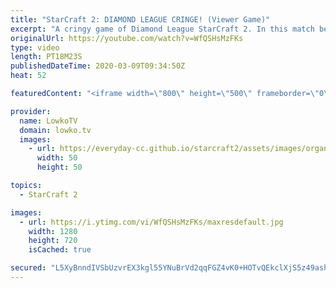 ```yaml
---
title: "StarCraft 2: DIAMOND LEAGUE CRINGE! (Viewer Game)"
excerpt: "A cringy game of Diamond League StarCraft 2. In this match between CmdrJay and AmarthDagnir we see the Terran player focus on lots of different kinds of cheese. While it starts with a Bunker Rush we quickly realise that it won't win him the game so he transitions towards something even more cheeky."
originalUrl: https://youtube.com/watch?v=WfQSHsMzFKs
type: video
length: PT18M23S
publishedDateTime: 2020-03-09T09:34:50Z
heat: 52

featuredContent: "<iframe width=\"800\" height=\"500\" frameborder=\"0\" src=\"https://www.youtube.com/embed/WfQSHsMzFKs\" allow=\"accelerometer; autoplay; encrypted-media; gyroscope; picture-in-picture\" allowfullscreen></iframe>"

provider:
  name: LowkoTV
  domain: lowko.tv
  images:
    - url: https://everyday-cc.github.io/starcraft2/assets/images/organizations/lowko.tv-50x50.jpg
      width: 50
      height: 50

topics:
  - StarCraft 2

images:
  - url: https://i.ytimg.com/vi/WfQSHsMzFKs/maxresdefault.jpg
    width: 1280
    height: 720
    isCached: true

secured: "L5XyBnndIVSbUzvrEX3kgl55YNuBrVd2qqFGZ4vK0+HOTvQEkclXjS5z49asha8Gf2cFm9zQB9fGeqMzfPEcS0lhAtyRMoKyRV8tWRkhUuKtoDZcXa3igzhePXGIe47eip2JHyuqRzSFD2XGZO1ogxc8L9bWHNfA4zzpfKyc0WtyGVjqBLbAg7Mxz+QAfgpsY9AQWDlTfciVPwZq1fb97d5v3jnFMVMmAfRtKMyk/qnyfCOT3R3f5+tHcIsfuhJDJII9ffhgXcn/zzFPgOaH76aKB9o9PZJMYO69HzaotuSs6DSrqDXH+m36L7mSUaBh1eLLkk06Im0wsrCHgzWXpB6fV2A3WIv4S3F5uXDScMKEwr+hYt5c/BCv1/S03dXP4uYR3Jw1/KF8YrPc63Ab6jyqEJK/BHM7MFpd2f7UWLAJXxOigoTVrZiRltoh9emC;2Pd7/WH8PUbyNBicdsALLw=="
---
```


